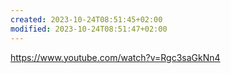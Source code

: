 ```yaml
---
created: 2023-10-24T08:51:45+02:00
modified: 2023-10-24T08:51:47+02:00
---
```


https://www.youtube.com/watch?v=Rgc3saGkNn4

